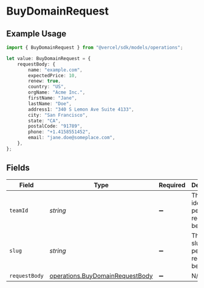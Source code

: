 # BuyDomainRequest

## Example Usage

```typescript
import { BuyDomainRequest } from "@vercel/sdk/models/operations";

let value: BuyDomainRequest = {
    requestBody: {
        name: "example.com",
        expectedPrice: 10,
        renew: true,
        country: "US",
        orgName: "Acme Inc.",
        firstName: "Jane",
        lastName: "Doe",
        address1: "340 S Lemon Ave Suite 4133",
        city: "San Francisco",
        state: "CA",
        postalCode: "91789",
        phone: "+1.4158551452",
        email: "jane.doe@someplace.com",
    },
};
```

## Fields

| Field                                                                              | Type                                                                               | Required                                                                           | Description                                                                        |
| ---------------------------------------------------------------------------------- | ---------------------------------------------------------------------------------- | ---------------------------------------------------------------------------------- | ---------------------------------------------------------------------------------- |
| `teamId`                                                                           | *string*                                                                           | :heavy_minus_sign:                                                                 | The Team identifier to perform the request on behalf of.                           |
| `slug`                                                                             | *string*                                                                           | :heavy_minus_sign:                                                                 | The Team slug to perform the request on behalf of.                                 |
| `requestBody`                                                                      | [operations.BuyDomainRequestBody](../../models/operations/buydomainrequestbody.md) | :heavy_minus_sign:                                                                 | N/A                                                                                |